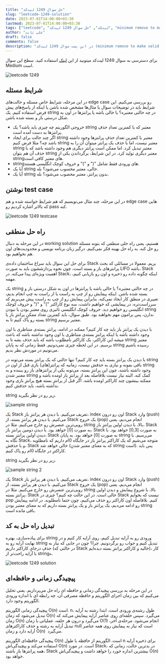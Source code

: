 ```yaml
---
title: "حل سوال 1249 لیت‌کد"
slug: "leetcode-1249-solution"
date: 2023-07-01T14:00:00+03:30
lastmod: 2023-07-01T14:00:00+03:30
tags: ["leetcode", "لیتکد", "حل سوال 1249 لیت‌کد", "minimum remove to make valid parentheses"]
author: "علی ثابت"
draft: false
comments: false
description: "در این پست سوال 1249 لیت‌کد (minimum remove to make valid parentheses) رو حل می‌کنیم"
---
```

برای دسترسی به سوال 1249 لیت‌کد میتونید از این [لینک](https://leetcode.com/problems/minimum-remove-to-make-valid-parentheses/) استفاده کنید. سطح این سوال Medium است.

![leetcode 1249](https://alirsabet.com/wp-content/uploads/2023/07/leetcode-1249-300x300.jpg)

شرایط مسئله
-----------

در این مرحله، شرایط خاص مسئله و حالت‌های edge case رو بررسی می‌کنیم. این شرایط باید در توضیحات سوال یا مثال‌ها مشخص شده باشن یا اینکه از پاسخ‌های پیش فرض استفاده کنیم. یک string در چه حالتی معتبره؟ یا خالی باشه یا پرانتزها در اون به شکل درستی باز و بسته شده باشن.

*   خروجی الگوریتم چه چیزی باید باشد؟ یک string معتبر که با کمترین تعدادِ حذفِ پرانتزها به دست آمده است.
*   اگر چند حالت برای ایجاد string معتبر با کمترین تعدادِ حذفِ پرانتزها وجود داشته باشد چه؟ مثلا فرض کنیم string معتبر نیست، اما با حذف یک پرانتز میتوان آن را به string معتبر تبدیل کرد. اما ممکن است پرانتز دیگری هم وجود داشته باشد که با حذف آن هم بتوان string معتبر دیگری تولید کرد. در این شرایط، برگرداندن یکی از stringهای معتبر کافی است.
*   string‌های ورودی فقط شامل "(" و ")" و حروف کوچک انگلیسی هستند.
*   آیا یک string خالی، معتبر محسوب می‌شود؟ بله.
*   آیا یک string بدون پرانتز، معتبر محصوب می‌شود؟ بله.

نوشتن test case
---------------

در این مرحله، چند مثال می‌نویسیم که هم شرایط خواسته شده و هم edge case هایی که بالاتر اشاره کردیم رو pass کنه.

![leetcode 1249 testcase](https://alirsabet.com/wp-content/uploads/2023/07/leetcode-1249-testcase-300x171.png)

راه حل منطقی
------------

در این مرحله به دنبال working solution هستیم، یعنی راه حلی منطقی که بتونه مسئله رو حل کنه. به راه حل بهینه فکر نمی‌کنیم. درگیر زبان برنامه نویسی و محدودیت‌های اون هم نخواهیم بود.

برای حل این سوال باید سراغ ساختمان داده‌ی Stack بریم. معمولا در مسائلی که بحث پرانتزهای باز و بسته است، چون نحوه پردازششون باید به صورت LIFO باشه، Stack اهمیت ویژه‌ای پیدا می‌کنه. در Stack، اینکه چگونه داده رو ذخیره و اون رو بازیابی کنیم، مهمه.

یک string در چه حالتی معتبره؟ یا خالی باشه یا پرانتزها در اون به شکل درستی باز و بسته شده باشن. اینکه پیمایش رو از چپ به راست یا از راست به چپ انجام بدیم، تغییری در منطق کار ایجاد نمی‌کنه. بنابراین پیمایش رو از چپ به راست پیش می‌بریم که سر‌راست‌تره. در پیمایشی که خواهیم داشت، سه نوع کاراکتر ")" و "(" و حروف کوچک انگلیسی رو خواهیم دید. حروف کوچک انگلیسی تاثیری روی معتبر بودن یا نبودن string ندارن، پس برامون مهم نخواهند بود. طبق سوال، باید کمترین تعداد ممکنِ پرانتزِ باز یا بسته رو پاک کنیم تا به string معتبر برسیم.

با دیدن یک پرانتزِ باز باید چه کار کنیم؟ ممکنه در ادامه، پرانتزِ بسته‌ی متناظری با اون وجود داشته باشه یا اینکه پرانتزِ بسته‌ی متناظری با اون وجود نداشته باشه که باعث میشه این کاراکتر، یک کاراکتر نامطلوب باشه که باید حذف بشه تا به string معتبر برسیم. در این لحظه چیزی نمی‌دونیم. فقط زمانی که به پایان string رسیده باشیم می‌تونیم در موردش نظر بدیم.

با دیدن یک پرانتزِ بسته باید چه کار کنیم؟ تنها حالتی که یک پرانتزِ بسته می‌تونه در string باقی بمونه و نیازی به حذفش نیست، زمانیه که پرانتز(های) بازی قبل از اون در string وجود داشته باشند، چون این پرانتزِ بسته، می‌تونه یکی از پرانتزهای باز رو بببنده و به معتبر شدن string کمک کنه. البته نیاز نیست بلافاصله بعد از پرانتزِ باز اومده باشه و ممکنه بینشون چند کاراکتر اومده باشه. اگر قبل از پرانتزِ بسته هیچ پرانتزِ بازی وجود نداشته باشه، باید حذفش کنیم.

string زیر رو در نظر بگیرید.

![sample string](https://alirsabet.com/wp-content/uploads/2023/07/sample-string-300x69.png)

یک Stack تعریف می‌کنیم. با دیدن هر پرانتزِ باز، index اون رو درون Stack وارد (push) می‌کنیم. با دیدن هر پرانتزِ بسته، از Stack یک خروج (pop) انجام می‌دیم، یعنی رویی‌ترین عنصرش رو خارج می‌کنیم. مثلا در string بالا، با دیدن اولین پرانتزِ باز، Stack به صورت \[0\] خواهد بود. با دیدن دومین پرانتزِ باز، Stack به صورت \[0,3\] خواهد بود. با دیدن اولین پرانتزِ بسته، Stack به صورت \[0\] خواهد بود. به پایان string می‌رسیم. با نگاه به Stack، متوجه می‌شیم که یک کاراکتر پرانتزِ باز در جایگاه 0ام داریم که نامطلوبه و با حذفش، Stack خالی خواهد شد (که به معنای معتبر شدنِ string است). پس باید کاراکترِ در جایگاه 0ام رو پاک کنیم.

string زیر رو در نظر بگیرید.

![sample string 2](https://alirsabet.com/wp-content/uploads/2023/07/sample-string-2-300x69.png)

یک Stack تعریف می‌کنیم. با دیدن هر پرانتزِ باز، index اون رو درون Stack وارد (push) می‌کنیم. با دیدن هر پرانتزِ بسته، از Stack یک خروج (pop) انجام می‌دیم، یعنی رویی‌ترین عنصرش رو خارج می‌کنیم. مثلا در string بالا، با شروع پیمایش و دیدن اولین پرانتزِ بسته، Stack خالی است. در این حالت چه کنیم؟ چیزی در Stack نیست که بخوایم pop کنیم. بلافاصله اون کاراکتر رو حذف می‌کنیم، چون حتما نامطلوبه. در ادامه پیمایش رو ادامه می‌دیم، یک پرانتزِ باز و یک پرانتزِ بسته داریم که به معنای معتبر بودن string باقی مانده است.

تبدیل راه حل به کد
------------------

برای پیاده‌سازی، بهتره string ورودی رو به آرایه تبدیل کنیم، روی آرایه کار کنیم و در نهایت آرایه رو به string تبدیل کنیم و جواب رو برگردونیم. چرا؟ چون در جایی که نیاز به حذفِ درجایِ کاراکتر داریم (در حالتی که Stack خالیه و کاراکتر پرانتزِ بسته دیده‌ایم)، کار با آرایه راحت‌تر از stringه.

![leetcode 1249 solution](https://alirsabet.com/wp-content/uploads/2023/07/leetcode-1249-solution-1-300x273.png)

پیچیدگی زمانی و حافظه‌ای
------------------------

در این مرحله به بررسی پیچیدگی زمانی و حافظه ای راه حل می‌پردازیم. یعنی تحلیل می‌کنیم که بین زمان اجرای الگوریتم و حافظه مصرفی آن، چه رابطه ای با اندازه ورودی الگوریتم وجود دارد.

پیچیدگی زمانی الگوریتم O(n) است. n، طول رشته‌ی ورودی است. ابتدا رشته به آرایه تبدیل می‌شود که زمان O(n) می‌گیرد. سپس حلقه‌ای روی عناصر آرایه پیمایش می‌کند که زمان O(n) می‌گیرد و درون هر حلقه، عملیاتی با زمان O(1) انجام می‌شود. مرحله‌ی آخر، تبدیل آرایه به رشته و حذف کاراکترهای null است که نیاز به پیمایش روی همه عناصر آرایه دارد و زمان O(n)  می‌گیرد.

پیچیدگی حافظه‌ای الگوریتم O(n) است. الگوریتم از حافظه با طول n برای ذخیره آرایه استفاده می‌کند و پیچیدگی‌اش O(n) است. در مورد Stack، در بدترین حالت، زمانی که همه پرانتزها باز باشند، Stack بیشترین اندازه خورد را خواهد داشت و پیچیدگی‌اش O(n) خواهد بود.